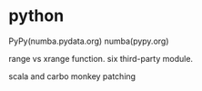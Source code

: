# python

PyPy(numba.pydata.org)
numba(pypy.org)

range vs xrange function.
six third-party module.

scala and carbo
monkey patching
